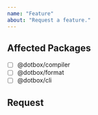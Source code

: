 ```yaml
---
name: "Feature"
about: "Request a feature."
---
```


<!--
Thanks for creating a ticket! Please fill out this file with
information about the problem you are encountering.

NOTE: In this file, you will see HTML comments that contain some special
text. Please DO NOT remove these comments. They are there to be
processed automatically.
-->

<!-- @type: feature -->

## Affected Packages

<!-- @region: affected -->

<!--
For packages that this ticket affects, please replace its
"[ ]" with "[x]".
-->

-   [ ] @dotbox/compiler
-   [ ] @dotbox/format
-   [ ] @dotbox/cli

<!-- @endregion: affected -->

## Request

<!-- Please explain your feature request. -->
